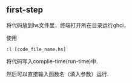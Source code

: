 ## first-step 

将代码放到hs文件里，终端打开所在目录运行ghci，

使用
```ghci
:l [code_file_name.hs]
```

将代码写入complie-time(run-time)中.

然后可以直接输入函数名（填入参数）运行.
